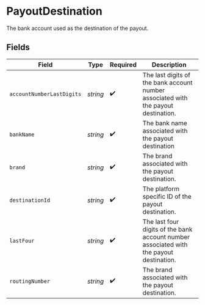 # PayoutDestination

The bank account used as the destination of the payout.


## Fields

| Field                                                                                   | Type                                                                                    | Required                                                                                | Description                                                                             |
| --------------------------------------------------------------------------------------- | --------------------------------------------------------------------------------------- | --------------------------------------------------------------------------------------- | --------------------------------------------------------------------------------------- |
| `accountNumberLastDigits`                                                               | *string*                                                                                | :heavy_check_mark:                                                                      | The last digits of the bank account number associated with the payout destination.      |
| `bankName`                                                                              | *string*                                                                                | :heavy_check_mark:                                                                      | The bank name associated with the payout destination                                    |
| `brand`                                                                                 | *string*                                                                                | :heavy_check_mark:                                                                      | The brand associated with the payout destination.                                       |
| `destinationId`                                                                         | *string*                                                                                | :heavy_check_mark:                                                                      | The platform specific ID of the payout destination.                                     |
| `lastFour`                                                                              | *string*                                                                                | :heavy_check_mark:                                                                      | The last four digits of the bank account number associated with the payout destination. |
| `routingNumber`                                                                         | *string*                                                                                | :heavy_check_mark:                                                                      | The brand associated with the payout destination.                                       |
